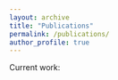 ```yaml
---
layout: archive
title: "Publications"
permalink: /publications/
author_profile: true
---
```


Current work:


<!---

{% if author.googlescholar %}
  You can also find my articles on <u><a href="{{author.googlescholar}}">my Google Scholar profile</a>.</u>
{% endif %}
-->

<!---
{% include base_path %}

{% for post in site.publications reversed %}
  {% include archive-single.html %}
{% endfor %}
-->
